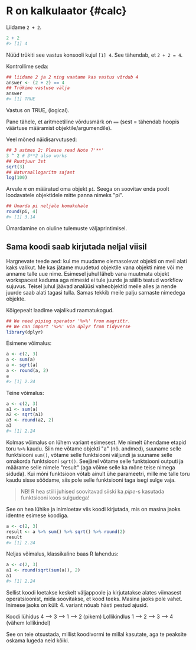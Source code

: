 

# R on kalkulaator {#calc}

Liidame `2 + 2`. 

```r
2 + 2
#> [1] 4
```

Nüüd trükiti see vastus konsooli kujul `[1] 4`.
See tähendab, et `2 + 2 = 4`.

Kontrollime seda:

```r
## liidame 2 ja 2 ning vaatame kas vastus võrdub 4
answer <- (2 + 2) == 4
## Trükime vastuse välja
answer
#> [1] TRUE
```

Vastus on TRUE, (logical). 

Pane tähele, et aritmeetiline võrdusmärk on `==` (sest = tähendab hoopis väärtuse määramist objektile/argumendile).

Veel mõned näidisarvutused:

```r
## 3 astmes 2; Please read Note ?'**' 
3 ^ 2 # 3**2 also works
## Ruutjuur 3st
sqrt(3)
## Naturaallogaritm sajast
log(100)
```

Arvule $\pi$ on määratud oma objekt `pi`. 
Seega on soovitav enda poolt loodavatele objektidele mitte panna nimeks "pi".

```r
## Ümarda pi neljale komakohale
round(pi, 4)
#> [1] 3.14
```
Ümardamine on oluline tulemuste väljaprintimisel.

## Sama koodi saab kirjutada neljal viisil

Hargnevate teede aed: kui me muudame olemasolevat objekti on meil alati kaks valikut. 
Me kas jätame muudetud objektile vana objekti nime või me anname talle uue nime. 
Esimesel juhul läheb vana muutmata objekt workspacest kaduma aga nimesid ei tule juurde ja säilib teatud workflow sujuvus. 
Teisel juhul jäävad analüüsi vaheobjektid meile alles ja nende juurde saab alati tagasi tulla. 
Samas tekkib meile palju sarnaste nimedega objekte.

Kõigepealt laadime vajalikud raamatukogud. 

```r
## We need piping operator '%>%' from magrittr.
## We can import '%>%' via dplyr from tidyverse
library(dplyr)
```

Esimene võimalus:

```r
a <- c(2, 3)
a <- sum(a)
a <- sqrt(a)
a <- round(a, 2)
a
#> [1] 2.24
```

Teine võimalus:

```r
a <- c(2, 3)
a1 <- sum(a)
a2 <- sqrt(a1)
a3 <- round(a2, 2)
a3
#> [1] 2.24
```

Kolmas võimalus on lühem variant esimesest. 
Me nimelt ühendame etapid toru `%>%` kaudu.
Siin me võtame objekti "a" (nö. andmed), suuname selle funktsiooni `sum()`, võtame selle funktsiooni väljundi ja suuname selle omakorda funktsiooni `sqrt()`. 
Seejärel võtame selle funktsiooni outputi ja määrame selle nimele "result" (aga võime selle ka mõne teise nimega siduda). 
Kui mõni funktsioon võtab ainult ühe parameetri, mille me talle toru kaudu sisse sõõdame, siis pole selle funktsiooni taga isegi sulge vaja. 

> NB! R hea stiili juhised soovitavad siiski ka _pipe_-s kasutada funktsiooni koos sulgudega! 

See on hea lühike ja inimloetav viis koodi kirjutada, mis on masina jaoks identne esimese koodiga.

```r
a <- c(2, 3)
result <- a %>% sum() %>% sqrt() %>% round(2)
result
#> [1] 2.24
```

Neljas võimalus, klassikaline baas R lahendus:

```r
a <- c(2, 3)
a1 <- round(sqrt(sum(a)), 2)
a1
#> [1] 2.24
```
Sellist koodi loetakse keskelt väljappoole ja kirjutatakse alates viimasest operatsioonist, mida soovitakse, et kood teeks. 
Masina jaoks pole vahet. 
Inimese jaoks on küll: 4. variant nõuab hästi pestud ajusid.

Koodi lühidus 4 --> 3 --> 1 --> 2 (pikem)
Lollikindlus  1 --> 2 --> 3 --> 4 (vähem lollikindel)

See on teie otsustada, millist koodivormi te millal kasutate, aga te peaksite oskama lugeda neid kõiki.
